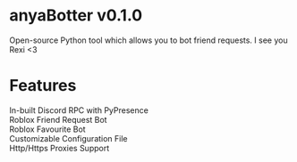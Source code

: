# anyaBotter v0.1.0
Open-source Python tool which allows you to bot friend requests.
I see you Rexi <3
<br>
# Features
In-built Discord RPC with PyPresence
<br>
Roblox Friend Request Bot
<br>
Roblox Favourite Bot
<br>
Customizable Configuration File
<br>
Http/Https Proxies Support